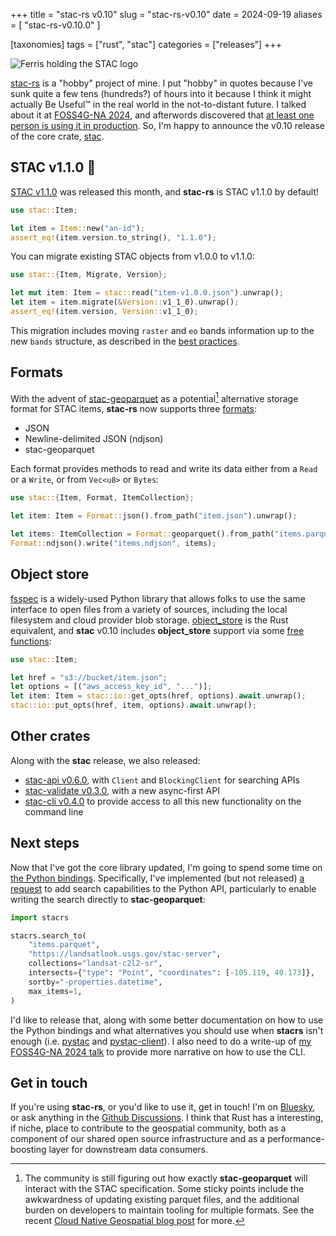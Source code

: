+++
title = "stac-rs v0.10"
slug = "stac-rs-v0.10"
date = 2024-09-19
aliases = [
   "stac-rs-v0.10.0"
]

[taxonomies]
tags = ["rust", "stac"]
categories = ["releases"]
+++

![Ferris holding the STAC logo](/img/rustacean-and-stac-small.png)

[stac-rs](https://github.com/stac-utils/stac-rs) is a "hobby" project of mine.
I put "hobby" in quotes because I've sunk quite a few tens (hundreds?) of hours into it because I think it might actually Be Useful™ in the real world in the not-to-distant future.
I talked about it at [FOSS4G-NA 2024](@/posts/2024-09-19-FOSS4G-NA.md), and afterwords discovered that [at least one person is using it in production](https://github.com/stac-utils/stac-rs/issues/375#issue-2521984744).
So, I'm happy to announce the v0.10 release of the core crate, [stac](https://crates.io/crates/stac/0.10.0).

## STAC v1.1.0 🎉

[STAC v1.1.0](https://github.com/radiantearth/stac-spec/releases/tag/v1.1.0) was released this month, and **stac-rs** is STAC v1.1.0 by default!

```rust
use stac::Item;

let item = Item::new("an-id");
assert_eq!(item.version.to_string(), "1.1.0");
```

You can migrate existing STAC objects from v1.0.0 to v1.1.0:

```rust
use stac::{Item, Migrate, Version};

let mut item: Item = stac::read("item-v1.0.0.json").unwrap();
let item = item.migrate(&Version::v1_1_0).unwrap();
assert_eq!(item.version, Version::v1_1_0);
```

This migration includes moving `raster` and `eo` bands information up to the new `bands` structure, as described in the [best practices](https://github.com/radiantearth/stac-spec/blob/master/best-practices.md#band-migration).

## Formats

With the advent of [stac-geoparquet](https://github.com/stac-utils/stac-geoparquet) as a potential[^1] alternative storage format for STAC items, **stac-rs** now supports three [formats](https://docs.rs/stac/0.10.0/stac/enum.Format.html):

- JSON
- Newline-delimited JSON (ndjson)
- stac-geoparquet

Each format provides methods to read and write its data either from a `Read` or a `Write`, or from `Vec<u8>` or `Bytes`:

```rust
use stac::{Item, Format, ItemCollection};

let item: Item = Format::json().from_path("item.json").unwrap();

let items: ItemCollection = Format::geoparquet().from_path("items.parquet").unwrap();
Format::ndjson().write("items.ndjson", items);
```

## Object store

[fsspec](https://filesystem-spec.readthedocs.io) is a widely-used Python library that allows folks to use the same interface to open files from a variety of sources, including the local filesystem and cloud provider blob storage.
[object_store](https://docs.rs/object_store/latest/object_store/) is the Rust equivalent, and **stac** v0.10 includes **object_store** support via some [free functions](https://docs.rs/stac/0.10.0/stac/io/index.html):

```rust
use stac::Item;

let href = "s3://bucket/item.json";
let options = [("aws_access_key_id", "...")];
let item: Item = stac::io::get_opts(href, options).await.unwrap();
stac::io::put_opts(href, item, options).await.unwrap();
```

## Other crates

Along with the **stac** release, we also released:

- [stac-api v0.6.0](https://docs.rs/stac-api/0.6.0/stac_api/index.html), with `Client` and `BlockingClient` for searching APIs
- [stac-validate v0.3.0](https://docs.rs/stac-validate/0.3.0/stac_validate/index.html), with a new async-first API
- [stac-cli v0.4.0](https://crates.io/crates/stac-cli/0.4.0) to provide access to all this new functionality on the command line

## Next steps

Now that I've got the core library updated, I'm going to spend some time on [the Python bindings](https://pypi.org/project/stacrs/).
Specifically, I've implemented (but not released) [a request](https://github.com/stac-utils/stac-rs/issues/374) to add search capabilities to the Python API, particularly to enable writing the search directly to **stac-geoparquet**:

```python
import stacrs

stacrs.search_to(
    "items.parquet",
    "https://landsatlook.usgs.gov/stac-server",
    collections="landsat-c2l2-sr",
    intersects={"type": "Point", "coordinates": [-105.119, 40.173]},
    sortby="-properties.datetime",
    max_items=1,
)
```

I'd like to release that, along with some better documentation on how to use the Python bindings and what alternatives you should use when **stacrs** isn't enough (i.e. [pystac](https://pystac.readthedocs.io) and [pystac-client](https://pystac-client.readthedocs.io)).
I also need to do a write-up of [my FOSS4G-NA 2024 talk](@/posts/2024-09-19-FOSS4G-NA.md) to provide more narrative on how to use the CLI.

## Get in touch

If you're using **stac-rs**, or you'd like to use it, get in touch!
I'm on [Bluesky](https://bsky.app/profile/gadom.ski), or ask anything in the [Github Discussions](https://github.com/stac-utils/stac-rs/discussions).
I think that Rust has a interesting, if niche, place to contribute to the geospatial community, both as a component of our shared open source infrastructure and as a performance-boosting layer for downstream data consumers.

[^1]: The community is still figuring out how exactly **stac-geoparquet** will interact with the STAC specification. Some sticky points include the awkwardness of updating existing parquet files, and the additional burden on developers to maintain tooling for multiple formats. See the recent [Cloud Native Geospatial blog post](https://cloudnativegeo.org/blog/2024/08/introduction-to-stac-geoparquet/) for more.
